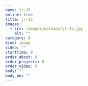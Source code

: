 ```yaml
---
name: jr-15
online: true
title: jr-15
images:
  - src: /images/uploads/jr-15.jpg
    alt: ""
category: B
kind: image
video: ""
startTime: 0
order_about: 0
order_projects: 0
order_video: 0
body: ""
body_en: ""
---
```

